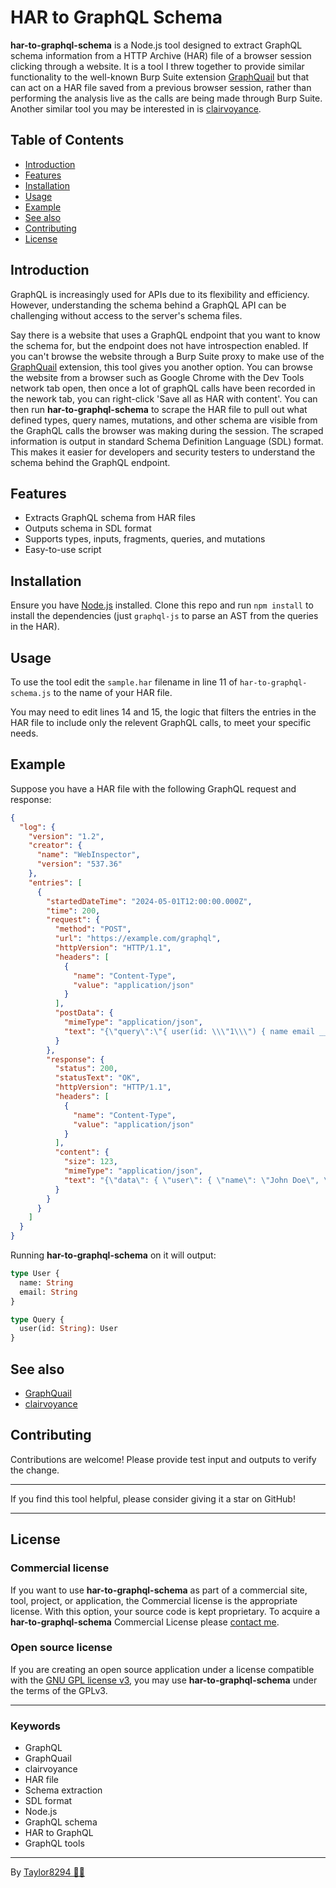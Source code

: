 # HAR to GraphQL Schema

**har-to-graphql-schema** is a Node.js tool designed to extract GraphQL schema information from a HTTP Archive (HAR) file of a browser session clicking through a website. It is a tool I threw together to provide similar functionality to the well-known Burp Suite extension [GraphQuail](https://github.com/forcesunseen/graphquail) but that can act on a HAR file saved from a previous browser session, rather than performing the analysis live as the calls are being made through Burp Suite. Another similar tool you may be interested in is [clairvoyance](https://github.com/nikitastupin/clairvoyance).

## Table of Contents

- [Introduction](#introduction)
- [Features](#features)
- [Installation](#installation)
- [Usage](#usage)
- [Example](#example)
- [See also](#seealso)
- [Contributing](#contributing)
- [License](#license)

## Introduction

GraphQL is increasingly used for APIs due to its flexibility and efficiency. However, understanding the schema behind a GraphQL API can be challenging without access to the server's schema files.

Say there is a website that uses a GraphQL endpoint that you want to know the schema for, but the endpoint does not have introspection enabled. If you can't browse the website through a Burp Suite proxy to make use of the [GraphQuail](https://github.com/forcesunseen/graphquail) extension, this tool gives you another option. You can browse the website from a browser such as Google Chrome with the Dev Tools network tab open, then once a lot of graphQL calls have been recorded in the nework tab, you can right-click 'Save all as HAR with content'. You can then run **har-to-graphql-schema** to scrape the HAR file to pull out what defined types, query names, mutations, and other schema are visible from the GraphQL calls the browser was making during the session. The scraped information is output in standard Schema Definition Language (SDL) format. This makes it easier for developers and security testers to understand the schema behind the GraphQL endpoint.

## Features

- Extracts GraphQL schema from HAR files
- Outputs schema in SDL format
- Supports types, inputs, fragments, queries, and mutations
- Easy-to-use script

## Installation

Ensure you have [Node.js](https://nodejs.org/) installed. Clone this repo and run `npm install` to install the dependencies (just `graphql-js` to parse an AST from the queries in the HAR).

## Usage

To use the tool edit the `sample.har` filename in line 11 of `har-to-graphql-schema.js` to the name of your HAR file.

You may need to edit lines 14 and 15, the logic that filters the entries in the HAR file to include only the relevent GraphQL calls, to meet your specific needs.

## Example

Suppose you have a HAR file with the following GraphQL request and response:

```json
{
  "log": {
    "version": "1.2",
    "creator": {
      "name": "WebInspector",
      "version": "537.36"
    },
    "entries": [
      {
        "startedDateTime": "2024-05-01T12:00:00.000Z",
        "time": 200,
        "request": {
          "method": "POST",
          "url": "https://example.com/graphql",
          "httpVersion": "HTTP/1.1",
          "headers": [
            {
              "name": "Content-Type",
              "value": "application/json"
            }
          ],
          "postData": {
            "mimeType": "application/json",
            "text": "{\"query\":\"{ user(id: \\\"1\\\") { name email __typename } }\"}"
          }
        },
        "response": {
          "status": 200,
          "statusText": "OK",
          "httpVersion": "HTTP/1.1",
          "headers": [
            {
              "name": "Content-Type",
              "value": "application/json"
            }
          ],
          "content": {
            "size": 123,
            "mimeType": "application/json",
            "text": "{\"data\": { \"user\": { \"name\": \"John Doe\", \"email\": \"john.doe@example.com\", \"__typename\": \"User\" } }}"
          }
        }
      }
    ]
  }
}
```

Running **har-to-graphql-schema** on it will output:

```graphql
type User {
  name: String
  email: String
}

type Query {
  user(id: String): User
}
```

## See also

- [GraphQuail](https://github.com/forcesunseen/graphquail)
- [clairvoyance](https://github.com/nikitastupin/clairvoyance)

## Contributing

Contributions are welcome! Please provide test input and outputs to verify the change.

---

If you find this tool helpful, please consider giving it a star on GitHub!

---

## License

### Commercial license

If you want to use **har-to-graphql-schema** as part of a commercial site, tool, project, or application, the Commercial license is the appropriate license. With this option, your source code is kept proprietary. To acquire a **har-to-graphql-schema** Commercial License please [contact me](https://www.taylrr.co.uk/).

### Open source license

If you are creating an open source application under a license compatible with the [GNU GPL license v3](https://www.gnu.org/licenses/gpl-3.0.html), you may use **har-to-graphql-schema** under the terms of the GPLv3.

---

### Keywords

- GraphQL
- GraphQuail
- clairvoyance
- HAR file
- Schema extraction
- SDL format
- Node.js
- GraphQL schema
- HAR to GraphQL
- GraphQL tools

---

By [Taylor8294 🌈🐻](https://www.taylrr.co.uk/)

